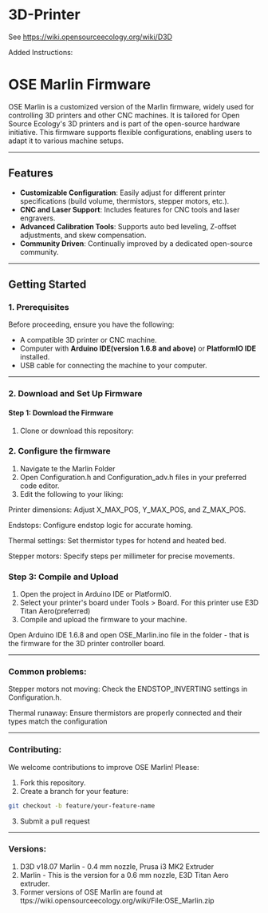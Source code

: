 # 3D-Printer

See https://wiki.opensourceecology.org/wiki/D3D

Added Instructions:

# OSE Marlin Firmware

OSE Marlin is a customized version of the Marlin firmware, widely used for controlling 3D printers and other CNC machines. It is tailored for Open Source Ecology's 3D printers and is part of the open-source hardware initiative. This firmware supports flexible configurations, enabling users to adapt it to various machine setups.

---

## Features
- **Customizable Configuration**: Easily adjust for different printer specifications (build volume, thermistors, stepper motors, etc.).
- **CNC and Laser Support**: Includes features for CNC tools and laser engravers.
- **Advanced Calibration Tools**: Supports auto bed leveling, Z-offset adjustments, and skew compensation.
- **Community Driven**: Continually improved by a dedicated open-source community.

---

## Getting Started

### **1. Prerequisites**
Before proceeding, ensure you have the following:
- A compatible 3D printer or CNC machine.
- Computer with **Arduino IDE(version 1.6.8 and above)** or **PlatformIO IDE** installed.
- USB cable for connecting the machine to your computer.

---

### **2. Download and Set Up Firmware**

#### Step 1: Download the Firmware
1. Clone or download this repository:


### 2. Configure the firmware
1. Navigate te the Marlin Folder
2. Open Configuration.h and Configuration_adv.h files in your preferred code editor.
3. Edit the following to your liking:

Printer dimensions: Adjust X_MAX_POS, Y_MAX_POS, and Z_MAX_POS.

Endstops: Configure endstop logic for accurate homing.

Thermal settings: Set thermistor types for hotend and heated bed.

Stepper motors: Specify steps per millimeter for precise movements.

### Step 3: Compile and Upload
1. Open the project in Arduino IDE or PlatformIO.
2. Select your printer's board under Tools > Board. For this printer use E3D Titan Aero(preferred)
3. Compile and upload the firmware to your machine.

Open Arduino IDE 1.6.8 and open OSE_Marlin.ino file in the folder - that is the firmware for the 3D printer controller board.

---

### Common problems:
Stepper motors not moving: Check the ENDSTOP_INVERTING settings in Configuration.h.

Thermal runaway: Ensure thermistors are properly connected and their types match the configuration

---
### Contributing:

We welcome contributions to improve OSE Marlin! Please:

1. Fork this repository.
2. Create a branch for your feature:

 ```bash
git checkout -b feature/your-feature-name
```

3. Submit a pull request
---

### Versions:

1. D3D v18.07 Marlin - 0.4 mm nozzle, Prusa i3 MK2 Extruder
2. Marlin - This is the version for a 0.6 mm nozzle, E3D Titan Aero extruder.
3. Former versions of OSE Marlin are found at ttps://wiki.opensourceecology.org/wiki/File:OSE_Marlin.zip




